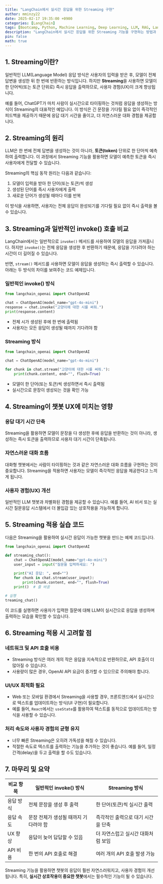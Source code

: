 ```yaml
---
title: "LangChain에서 실시간 응답을 위한 Streaming 구현"
author: mminzy22
date: 2025-02-17 19:35:00 +0900
categories: [LangChain]
tags: [Bootcamp, Python, Machine Learning, Deep Learning, LLM, RAG, LangChain, AI, TIL]
description: "LangChain에서 실시간 응답을 위한 Streaming 기능을 구현하는 방법과 그 원리에 대해 설명합니다. Streaming을 통해 챗봇의 응답 속도를 향상시키고, 사용자 경험을 개선하는 방법을 알아봅니다."
pin: false
math: true
---
```



## **1. Streaming이란?**

일반적인 LLM(Language Model) 응답 방식은 사용자의 입력을 받은 후, 모델이 전체 답변을 생성한 뒤 한 번에 반환하는 방식입니다. 하지만 **Streaming**을 사용하면 모델이 한 단어씩(또는 토큰 단위로) 즉시 응답을 출력하므로, 사용자 경험(UX)이 크게 향상됩니다.

예를 들어, ChatGPT가 마치 사람이 실시간으로 타이핑하는 것처럼 응답을 생성하는 방식이 Streaming의 대표적인 예입니다. 이 방식은 긴 문장을 기다릴 필요 없이 즉각적인 피드백을 제공하기 때문에 응답 대기 시간을 줄이고, 더 자연스러운 대화 경험을 제공합니다.

## **2. Streaming의 원리**

LLM은 한 번에 전체 답변을 생성하는 것이 아니라, **토큰(token)** 단위로 한 단어씩 예측하여 출력합니다. 이 과정에서 Streaming 기능을 활용하면 모델이 예측한 토큰을 즉시 사용자에게 전달할 수 있습니다.

Streaming의 핵심 동작 원리는 다음과 같습니다:

1. 모델이 입력을 받아 한 단어(또는 토큰)씩 생성
2. 생성된 단어를 즉시 사용자에게 출력
3. 새로운 단어가 생성될 때마다 이를 반복

이 방식을 사용하면, 사용자는 전체 응답이 완성되기를 기다릴 필요 없이 즉시 출력을 볼 수 있습니다.

## **3. Streaming과 일반적인 invoke() 호출 비교**

LangChain에서는 일반적으로 `invoke()` 메서드를 사용하여 모델의 응답을 가져옵니다. 하지만 `invoke()`는 전체 응답을 생성한 후 반환하기 때문에, 응답을 기다려야 하는 시간이 더 길어질 수 있습니다.

반면, `stream()` 메서드를 사용하면 모델이 응답을 생성하는 즉시 출력할 수 있습니다. 아래는 두 방식의 차이를 보여주는 코드 예제입니다.

### **일반적인 invoke() 방식**

```python
from langchain_openai import ChatOpenAI

chat = ChatOpenAI(model_name="gpt-4o-mini")
response = chat.invoke("고양이에 대한 시를 써줘.")
print(response.content)
```

- 전체 시가 생성된 후에 한 번에 출력됨
- 사용자는 모든 응답이 생성될 때까지 기다려야 함

### **Streaming 방식**

```python
from langchain_openai import ChatOpenAI

chat = ChatOpenAI(model_name="gpt-4o-mini")

for chunk in chat.stream("고양이에 대한 시를 써줘."):
    print(chunk.content, end="", flush=True)
```

- 모델이 한 단어(또는 토큰)씩 생성하면서 즉시 출력됨
- 실시간으로 문장이 생성되는 것을 확인 가능

## **4. Streaming이 챗봇 UX에 미치는 영향**

### **응답 대기 시간 단축**
Streaming을 활용하면 모델이 문장을 다 생성한 후에 응답을 반환하는 것이 아니라, 생성하는 즉시 토큰을 출력하므로 사용자 대기 시간이 단축됩니다.

### **자연스러운 대화 흐름**
대화형 챗봇에서는 사람이 타이핑하는 것과 같은 자연스러운 대화 흐름을 구현하는 것이 중요합니다. Streaming을 적용하면 사용자는 모델이 즉각적인 응답을 제공한다고 느끼게 됩니다.

### **사용자 경험(UX) 개선**
일반적인 LLM 챗봇과 차별화된 경험을 제공할 수 있습니다. 예를 들어, AI 비서 또는 실시간 질문응답 시스템에서 더 몰입감 있는 상호작용을 가능하게 합니다.

## **5. Streaming 적용 실습 코드**

다음은 Streaming을 활용하여 실시간 응답이 가능한 챗봇을 만드는 예제 코드입니다.

```python
from langchain_openai import ChatOpenAI

def streaming_chat():
    chat = ChatOpenAI(model_name="gpt-4o-mini")
    user_input = input("질문을 입력하세요: ")
    
    print("AI 응답: ", end="")
    for chunk in chat.stream(user_input):
        print(chunk.content, end="", flush=True)
    print()  # 줄 바꿈

# 실행
treaming_chat()
```

이 코드를 실행하면 사용자가 입력한 질문에 대해 LLM이 실시간으로 응답을 생성하며 출력하는 모습을 확인할 수 있습니다.

## **6. Streaming 적용 시 고려할 점**

### **네트워크 및 API 호출 비용**
- Streaming 방식은 여러 개의 작은 응답을 지속적으로 반환하므로, API 호출이 더 많아질 수 있습니다.
- 사용량이 많은 경우, OpenAI API 요금이 증가할 수 있으므로 주의해야 합니다.

### **UI/UX 최적화 필요**
- Web 또는 모바일 환경에서 Streaming을 사용할 경우, 프론트엔드에서 실시간으로 텍스트를 업데이트하는 방식(UI 구현)이 필요합니다.
- 예를 들어, `React`에서는 `useState`를 활용하여 텍스트를 동적으로 업데이트하는 방식을 사용할 수 있습니다.

### **처리 속도와 사용자 경험의 균형 유지**
- 너무 빠른 Streaming은 오히려 가독성을 해칠 수 있습니다.
- 적절한 속도로 텍스트를 출력하는 기능을 추가하는 것이 좋습니다. 예를 들어, 일정 간격(delay)을 두고 출력을 할 수도 있습니다.

## **7. 마무리 및 요약**

| 비교 항목 | 일반적인 invoke() 방식 | Streaming 방식 |
|-----------|--------------------|--------------|
| 응답 방식 | 전체 문장을 생성 후 출력 | 한 단어(토큰)씩 실시간 출력 |
| 응답 속도 | 문장 전체가 생성될 때까지 기다려야 함 | 즉각적인 출력으로 대기 시간을 단축 |
| UX 향상 | 응답이 늦어 답답할 수 있음 | 더 자연스럽고 실시간 대화처럼 보임 |
| API 비용 | 한 번의 API 호출로 해결 | 여러 개의 API 호출 발생 가능 |

Streaming 기능을 활용하면 챗봇의 응답이 훨씬 자연스러워지고, 사용자 경험이 개선됩니다. 특히, **실시간 상호작용이 중요한 챗봇**에서는 필수적인 기능이 될 수 있습니다.

